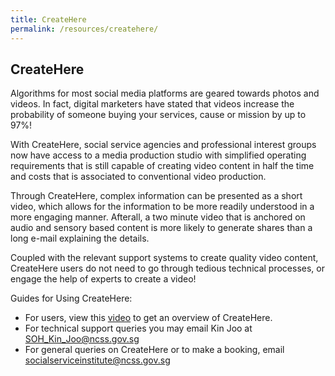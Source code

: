 ```yaml
---
title: CreateHere
permalink: /resources/createhere/
---
```


## CreateHere
Algorithms for most social media platforms are geared towards photos and videos. In fact, digital marketers have stated that videos increase the probability of someone buying your services, cause or mission by up to 97%!

With CreateHere, social service agencies and professional interest groups now have access to a media production studio with simplified operating requirements that is still capable of creating video content in half the time and costs that is associated to conventional video production.

Through CreateHere, complex information can be presented as a short video, which allows for the information to be more readily understood in a more engaging manner. Afterall, a two minute video that is anchored on audio and sensory based content is more likely to generate shares than a long e-mail explaining the details.

Coupled with the relevant support systems to create quality video content, CreateHere users do not need to go through tedious technical processes, or engage the help of experts to create a video!

Guides for Using CreateHere:
- For users, view this [video](https://www.youtube.com/watch?v=outxnHraQdI&feature=youtu.be) to get an overview of CreateHere.
- For technical support queries you may email Kin Joo at [SOH_Kin_Joo@ncss.gov.sg](mailto:SOH_Kin_Joo@ncss.gov.sg)
- For general queries on CreateHere or to make a booking, email [socialserviceinstitute@ncss.gov.sg](mailto:socialserviceinstitute@ncss.gov.sg)
